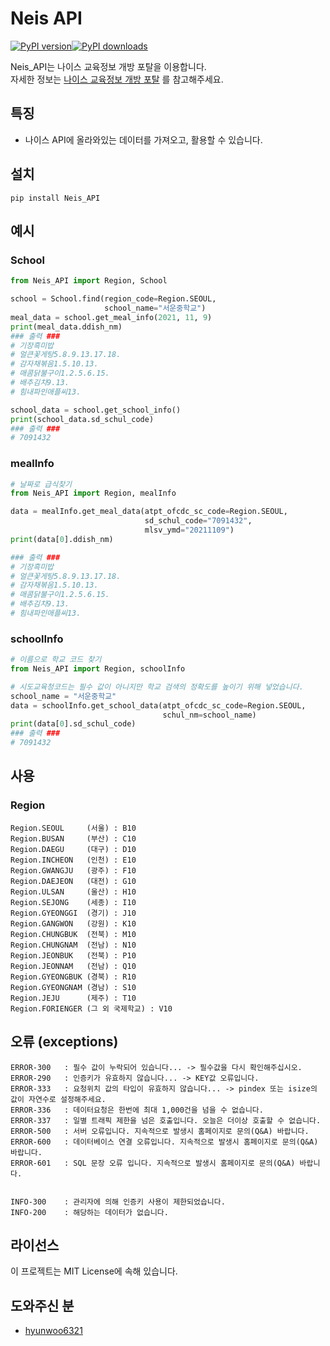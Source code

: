 # Neis API

[![PyPI version](https://badge.fury.io/py/Neis-API.svg)](https://badge.fury.io/py/Neis-API)<a href="https://pypi.org/project/Neis-API"><img src="https://img.shields.io/pypi/dm/Neis-API" alt="PyPI downloads"></a>

Neis_API는 나이스 교육정보 개방 포탈을 이용합니다.<br/>
자세한 정보는 [나이스 교육정보 개방 포탈](https://open.neis.go.kr/portal/mainPage.do) 를 참고해주세요.

## 특징

- 나이스 API에 올라와있는 데이터를 가져오고, 활용할 수 있습니다.

## 설치

```shell
pip install Neis_API
```

## 예시

### School
```python
from Neis_API import Region, School

school = School.find(region_code=Region.SEOUL,
                     school_name="서운중학교")
meal_data = school.get_meal_info(2021, 11, 9)
print(meal_data.ddish_nm)
### 출력 ###
# 기장흑미밥
# 얼큰꽃게탕5.8.9.13.17.18.
# 감자채볶음1.5.10.13.
# 매콤닭불구이1.2.5.6.15.
# 배추김치9.13.
# 힘내파인애플씨13.

school_data = school.get_school_info()
print(school_data.sd_schul_code)
### 출력 ###
# 7091432
```

### mealInfo
```python
# 날짜로 급식찾기
from Neis_API import Region, mealInfo

data = mealInfo.get_meal_data(atpt_ofcdc_sc_code=Region.SEOUL,
                              sd_schul_code="7091432",
                              mlsv_ymd="20211109")
print(data[0].ddish_nm)

### 출력 ###
# 기장흑미밥
# 얼큰꽃게탕5.8.9.13.17.18.
# 감자채볶음1.5.10.13.
# 매콤닭불구이1.2.5.6.15.
# 배추김치9.13.
# 힘내파인애플씨13.
```

### schoolInfo
```python
# 이름으로 학교 코드 찾기
from Neis_API import Region, schoolInfo

# 시도교육청코드는 필수 값이 아니지만 학교 검색의 정확도를 높이기 위해 넣었습니다.
school_name = "서운중학교"
data = schoolInfo.get_school_data(atpt_ofcdc_sc_code=Region.SEOUL,
                                  schul_nm=school_name)
print(data[0].sd_schul_code)
### 출력 ###
# 7091432
```

## 사용
### Region
```
Region.SEOUL     (서울) : B10
Region.BUSAN     (부산) : C10
Region.DAEGU     (대구) : D10
Region.INCHEON   (인천) : E10
Region.GWANGJU   (광주) : F10
Region.DAEJEON   (대전) : G10
Region.ULSAN     (울산) : H10
Region.SEJONG    (세종) : I10
Region.GYEONGGI  (경기) : J10
Region.GANGWON   (강원) : K10
Region.CHUNGBUK  (전북) : M10
Region.CHUNGNAM  (전남) : N10
Region.JEONBUK   (전북) : P10
Region.JEONNAM   (전남) : Q10
Region.GYEONGBUK (경북) : R10
Region.GYEONGNAM (경남) : S10
Region.JEJU      (제주) : T10
Region.FORIENGER (그 외 국제학교) : V10
```

## 오류 (exceptions)
```
ERROR-300   : 필수 값이 누락되어 있습니다... -> 필수값을 다시 확인해주십시오.
ERROR-290   : 인증키가 유효하지 않습니다... -> KEY값 오류입니다.
ERROR-333   : 요청위치 값의 타입이 유효하지 않습니다... -> pindex 또는 isize의 값이 자연수로 설정해주세요.
ERROR-336   : 데이터요청은 한번에 최대 1,000건을 넘을 수 없습니다.
ERROR-337   : 일별 트래픽 제한을 넘은 호출입니다. 오늘은 더이상 호출할 수 없습니다.
ERROR-500   : 서버 오류입니다. 지속적으로 발생시 홈페이지로 문의(Q&A) 바랍니다.
ERROR-600   : 데이터베이스 연결 오류입니다. 지속적으로 발생시 홈페이지로 문의(Q&A) 바랍니다.
ERROR-601   : SQL 문장 오류 입니다. 지속적으로 발생시 홈페이지로 문의(Q&A) 바랍니다.


INFO-300    : 관리자에 의해 인증키 사용이 제한되었습니다.
INFO-200    : 해당하는 데이터가 없습니다.
```

## 라이선스

이 프로젝트는 MIT License에 속해 있습니다.

## 도와주신 분

- [hyunwoo6321](https://github.com/hyunwoo6321)

